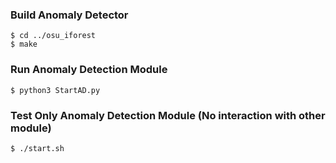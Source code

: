 
### Build Anomaly Detector

```
$ cd ../osu_iforest
$ make
```

### Run Anomaly Detection Module

`$ python3 StartAD.py`


### Test Only Anomaly Detection Module (No interaction with other module)

`$ ./start.sh`
